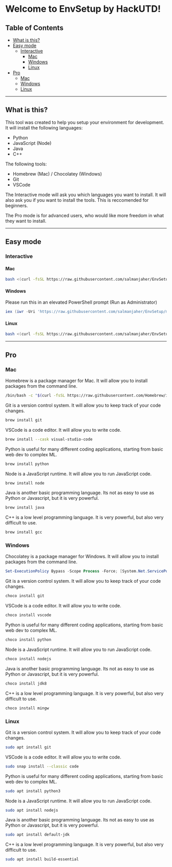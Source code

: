 # Welcome to EnvSetup by HackUTD!

## Table of Contents

- [What is this?](#what-is-this)
- [Easy mode](#easy-mode)
  - [Interactive](#interactive)
    - [Mac](#mac)
    - [Windows](#windows)
    - [Linux](#linux)
- [Pro](#pro)
  - [Mac](#mac-1)
  - [Windows](#windows-1)
  - [Linux](#linux-1)

---

## What is this?

This tool was created to help you setup your environment for development. It will install the following languages:

- Python
- JavaScript (Node)
- Java
- C++

The following tools:

- Homebrew (Mac) / Chocolatey (Windows)
- Git
- VSCode

The Interactive mode will ask you which languages you want to install. It will also ask you if you want to install the tools. This is reccomended for beginners.

The Pro mode is for advanced users, who would like more freedom in what they want to install.

---

## Easy mode

### Interactive

#### Mac

```bash
bash <(curl -fsSL https://raw.githubusercontent.com/salmanjaher/EnvSetup/main/interactive/mac_installer.sh)
```

#### Windows

Please run this in an elevated PowerShell prompt (Run as Administrator)

```ps1
iex (iwr -Uri 'https://raw.githubusercontent.com/salmanjaher/EnvSetup/main/interactive/windows_installer.ps1' -UseBasicParsing).Content
```

#### Linux

```bash
bash <(curl -fsSL https://raw.githubusercontent.com/salmanjaher/EnvSetup/main/interactive/linux_installer.sh)
```

---

## Pro

### Mac

Homebrew is a package manager for Mac. It will allow you to install packages from the command line.

```bash
/bin/bash -c "$(curl -fsSL https://raw.githubusercontent.com/Homebrew/install/HEAD/install.sh)"
```

Git is a version control system. It will allow you to keep track of your code changes.

```bash
brew install git
```

VSCode is a code editor. It will allow you to write code.

```bash
brew install --cask visual-studio-code
```

Python is useful for many different coding applications, starting from basic web dev to complex ML.

```bash
brew install python
```

Node is a JavaScript runtime. It will allow you to run JavaScript code.

```bash
brew install node
```

Java is another basic programming language. Its not as easy to use as Python or Javascript, but it is very powerful.

```bash
brew install java
```

C++ is a low level programming language. It is very powerful, but also very difficult to use.

```bash
brew install gcc
```

### Windows

Chocolatey is a package manager for Windows. It will allow you to install packages from the command line.

```ps1
Set-ExecutionPolicy Bypass -Scope Process -Force; [System.Net.ServicePointManager]::SecurityProtocol = [System.Net.ServicePointManager]::SecurityProtocol -bor 3072; iwr https://chocolatey.org/install.ps1 -UseBasicParsing | iex
```

Git is a version control system. It will allow you to keep track of your code changes.

```ps1
choco install git
```

VSCode is a code editor. It will allow you to write code.

```ps1
choco install vscode
```

Python is useful for many different coding applications, starting from basic web dev to complex ML.

```ps1
choco install python
```

Node is a JavaScript runtime. It will allow you to run JavaScript code.

```ps1
choco install nodejs
```

Java is another basic programming language. Its not as easy to use as Python or Javascript, but it is very powerful.

```ps1
choco install jdk8
```

C++ is a low level programming language. It is very powerful, but also very difficult to use.

```ps1
choco install mingw
```

### Linux

Git is a version control system. It will allow you to keep track of your code changes.

```bash
sudo apt install git
```

VSCode is a code editor. It will allow you to write code.

```bash
sudo snap install --classic code
```

Python is useful for many different coding applications, starting from basic web dev to complex ML.

```bash
sudo apt install python3
```

Node is a JavaScript runtime. It will allow you to run JavaScript code.

```bash
sudo apt install nodejs
```

Java is another basic programming language. Its not as easy to use as Python or Javascript, but it is very powerful.

```bash
sudo apt install default-jdk
```

C++ is a low level programming language. It is very powerful, but also very difficult to use.

```bash
sudo apt install build-essential
```
